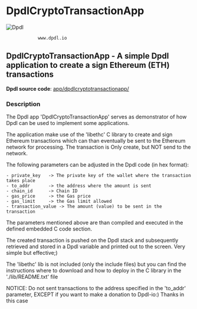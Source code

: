 # DpdlCryptoTransactionApp

![Dpdl](https://www.dpdl.io/images/dpdl-io.png)

				www.dpdl.io

    
##  DpdlCryptoTransactionApp - A simple Dpdl application to create a sign Ethereum (ETH) transactions

**Dpdl source code**:
[app/dpdlcryptotransactionapp/](https://github.com/Dpdl-io/Dpdl-sample-Apps/tree/main/app/dpdlcryptotransactionapp)


### Description

The Dpdl app 'DpdlCryptoTransactionApp' serves as demonstrator of how Dpdl can be used to implement some applications.

The application make use of the 'libethc' C library to create and sign Ethereum transactions which can than eventually 
be sent to the Ethereum network for processing. The transaction is Only create, but NOT send to the network.

The following parameters can be adjusted in the Dpdl code (in hex format): 

	- private_key 	-> The private key of the wallet where the transaction takes place
	- to_addr 		-> the address where the amount is sent
	- chain_id		-> Chain ID
	- gas_price		-> the Gas price
	- gas_limit		-> the Gas limit allowed
	- transaction_value -> The amount (value) to be sent in the transaction
	

The parameters mentioned above are than compiled and executed in the defined embedded C code section.

The created transaction is pushed on the Dpdl stack and subsequently retrieved and stored in a Dpdl variable and
printed out to the screen. Very simple but effective;)

The 'libethc' lib is not included (only the include files) but you can find the instructions where to download and how to
deploy in the C library in the './lib/README.txt' file

NOTICE: Do not sent transactions to the address specified in the 'to_addr' parameter, EXCEPT if you want to make a donation to Dpdl-io:) Thanks in this case



